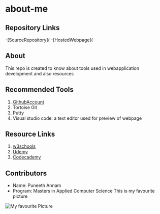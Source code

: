 # about-me

## Repository Links
-[SourceRepository](
-[HostedWebpage](

## About
This repo is created to know about tools used in webapplication development and also resources

## Recommended Tools
1. [GithubAccount](https://github.com/Puneeth159)
1. Tortoise Git
1. Putty
1. Visual studio code: a text editor used for preview of webpage

## Resource Links
1. [w3schools](https://www.w3schools.com/)
1. [Udemy](https://www.udemy.com/courses/development/web-development/?search-query=web+development)
1. [Codecademy](https://www.codecademy.com/catalog/subject/all)

## Contributors
- Name: Puneeth Annam
- Program: Masters in Applied Computer Science
  This is my favourite picture

![My favourite Picture](https://imagevars.gulfnews.com/2019/08/09/190809-india-flag_16c77466fdf_large.jpg)


